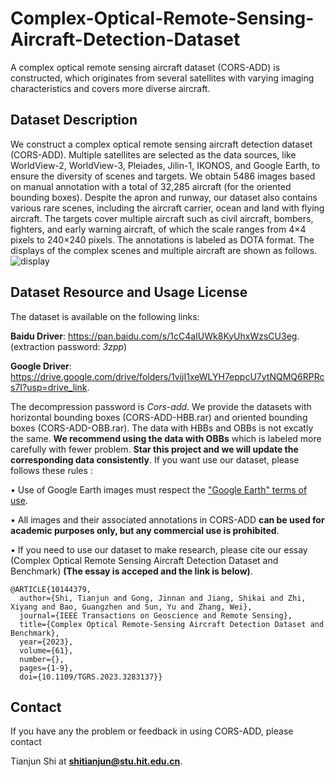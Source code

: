 # Complex-Optical-Remote-Sensing-Aircraft-Detection-Dataset
A complex optical remote sensing aircraft dataset (CORS-ADD) is constructed, which originates from several satellites with varying imaging characteristics and covers more diverse aircraft.

## Dataset Description
We construct a complex optical remote sensing aircraft detection dataset (CORS-ADD). Multiple satellites are selected as the data sources, like WorldView-2, WorldView-3, Pleiades, Jilin-1, IKONOS, and Google Earth, to ensure the diversity of scenes and targets. We obtain 5486 images based on manual annotation with a total of 32,285 aircraft (for the oriented bounding boxes). Despite the apron and runway, our dataset also contains various rare scenes, including the aircraft carrier, ocean and land with flying aircraft. The targets cover multiple aircraft such as civil aircraft, bombers, fighters, and early warning aircraft, of which the scale ranges from 4×4 pixels to 240×240 pixels. The annotations is labeled as DOTA format.
The displays of the complex scenes and multiple aircraft are shown as follows.
![display](https://user-images.githubusercontent.com/61158621/216558564-853beca5-fd32-408c-a9fa-ac70ff7cce5f.png)

## Dataset Resource and Usage License
The dataset is available on the following links:

**Baidu Driver**: https://pan.baidu.com/s/1cC4aIUWk8KyUhxWzsCU3eg. (extraction password: _3zpp_)

**Google Driver**: https://drive.google.com/drive/folders/1vijI1xeWLYH7eppcU7ytNQMQ6RPRcs7I?usp=drive_link.

The decompression password is _Cors-add_.  We provide the datasets with horizontal bounding boxes (CORS-ADD-HBB.rar) and oriented bounding boxes (CORS-ADD-OBB.rar). The data with HBBs and OBBs is not excatly the same. **We recommend using the data with OBBs** which is labeled more carefully with fewer problem. **Star this project and we will update the corresponding data consistently**. If you want use our dataset, please follows these rules : 

• Use of Google Earth images must respect the ["Google Earth" terms of use](https://about.google/brand-resource-center/products-and-services/geo-guidelines/).

• All images and their associated annotations in CORS-ADD **can be used for academic purposes only, but any commercial use is prohibited**.

• If you need to use our dataset to make research, please cite our essay (Complex Optical Remote Sensing Aircraft Detection Dataset and Benchmark) **(The essay is acceped and the link is below)**.
~~~
@ARTICLE{10144379,
  author={Shi, Tianjun and Gong, Jinnan and Jiang, Shikai and Zhi, Xiyang and Bao, Guangzhen and Sun, Yu and Zhang, Wei},
  journal={IEEE Transactions on Geoscience and Remote Sensing}, 
  title={Complex Optical Remote-Sensing Aircraft Detection Dataset and Benchmark}, 
  year={2023},
  volume={61},
  number={},
  pages={1-9},
  doi={10.1109/TGRS.2023.3283137}}
~~~

## Contact
If you have any the problem or feedback in using CORS-ADD, please contact

Tianjun Shi at **shitianjun@stu.hit.edu.cn**.
